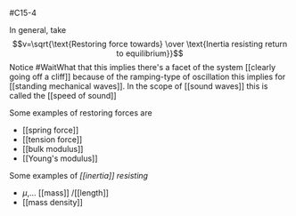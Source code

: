 #C15-4 

In general, take $$v=\sqrt{\text{Restoring force towards} \over \text{Inertia resisting return to equilibrium}}$$
Notice #WaitWhat  that this implies there's a facet of the system [[clearly going off a cliff]] because of the ramping-type of oscillation this implies for [[standing mechanical waves]]. In the scope of [[sound waves]] this is called the [[speed of sound]]

Some examples of restoring forces are 
- [[spring force]]
- [[tension force]]
- [[bulk modulus]]
- [[Young's modulus]]

Some examples of *[[inertia]] resisting*
- $\mu$,... [[mass]] /[[length]]
- [[mass density]]